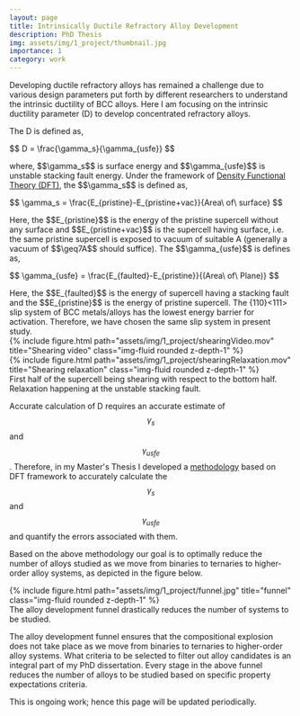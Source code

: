 ```yaml
---
layout: page
title: Intrinsically Ductile Refractory Alloy Development
description: PhD Thesis
img: assets/img/1_project/thumbnail.jpg
importance: 1
category: work
---
```


Developing ductile refractory alloys has remained a challenge due to various design parameters put forth by different researchers to understand the intrinsic ductility of BCC alloys. Here I am focusing on the intrinsic ductility parameter (D) to develop concentrated refractory alloys.

The D is defined as,
<p>$$ D = \frac{\gamma_s}{\gamma_{usfe}} $$</p>
where, $$\gamma_s$$ is surface energy and $$\gamma_{usfe}$$ is unstable stacking fault energy. Under the framework of <a href="https://en.wikipedia.org/wiki/Density_functional_theory">Density Functional Theory (DFT)</a>, the $$\gamma_s$$ is defined as,
<p>$$ \gamma_s = \frac{E_{pristine}-E_{pristine+vac}}{Area\ of\ surface} $$</p>
Here, the $$E_{pristine}$$ is the energy of the pristine supercell without any surface and $$E_{pristine+vac}$$ is the supercell having surface, i.e. the same pristine supercell is exposed to vacuum of suitable A (generally a vacuum of $$\geq7A$$ should suffice). The $$\gamma_{usfe}$$ is defines as,
<p>$$ 	\gamma_{usfe} = \frac{E_{faulted}-E_{pristine}}{(Area\ of\ Plane)} $$</p>
Here, the $$E_{faulted}$$ is the energy of supercell having a stacking fault and the $$E_{pristine}$$ is the energy of pristine supercell. The {110}<111> slip system of BCC metals/alloys has the lowest energy barrier for activation. Therefore, we have chosen the same slip system in present study.
	
<div class="row justify-content-sm-center">
    <div class="col-sm-4 mt-3 mt-md-0">
        {% include figure.html path="assets/img/1_project/shearingVideo.mov" title="Shearing video" class="img-fluid rounded z-depth-1" %}
    </div>
    <div class="col-sm-4 mt-3 mt-md-0">
        {% include figure.html path="assets/img/1_project/shearingRelaxation.mov" title="Shearing relaxation" class="img-fluid rounded z-depth-1" %}
    </div>
</div>
<div class="caption">
    First half of the supercell being shearing with respect to the bottom half. Relaxation happening at the unstable stacking fault.
</div>

Accurate calculation of D requires an accurate estimate of $$\gamma_s$$ and $$\gamma_{usfe}$$. Therefore, in my Master's Thesis I developed a <a href="/projects/2_project/">methodology</a> based on DFT framework to accurately calculate the $$\gamma_s$$ and $$\gamma_{usfe}$$ and quantify the errors associated with them.

Based on the above methodology our goal is to optimally reduce the number of alloys studied as we move from binaries to ternaries to higher-order alloy systems, as depicted in the figure below.

<div class="row justify-content-sm-center">
    <div class="col-sm-8 mt-3 mt-md-0">
        {% include figure.html path="assets/img/1_project/funnel.jpg" title="funnel" class="img-fluid rounded z-depth-1" %}
    </div>
</div>
<div class="caption">
    The alloy development funnel drastically reduces the number of systems to be studied.
</div>

The alloy development funnel ensures that the compositional explosion does not take place as we move from binaries to ternaries to higher-order alloy systems. What criteria to be selected to filter out alloy candidates is an integral part of my PhD dissertation. Every stage in the above funnel reduces the number of alloys to be studied based on specific property expectations criteria.

This is ongoing work; hence this page will be updated periodically.
